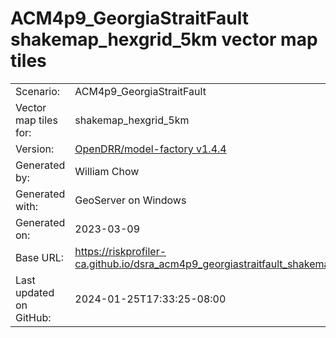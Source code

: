 # ACM4p9_GeorgiaStraitFault shakemap_hexgrid_5km vector map tiles

|    			|			|
| --------------------- | --------------------- |
| Scenario:		| ACM4p9_GeorgiaStraitFault		|
| Vector map tiles for:	| shakemap_hexgrid_5km		|
| Version:		| [OpenDRR/model-factory v1.4.4](https://github.com/OpenDRR/model-factory/releases/tag/v1.4.4)	|
| Generated by:		| William Chow	|
| Generated with:	| GeoServer on Windows	|
| Generated on:		| 2023-03-09	|
| Base URL:		| <https://riskprofiler-ca.github.io/dsra_acm4p9_georgiastraitfault_shakemap_hexgrid_5km/> |
| Last updated on GitHub: | 2024-01-25T17:33:25-08:00 |
